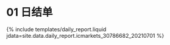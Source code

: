# 01 日结单

{% include  templates/daily_report.liquid jdata=site.data.daily_report.icmarkets_30786682_20210701 %}